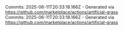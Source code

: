 Commits: 2025-06-11T20:33:18.166Z - Generated via https://github.com/marketplace/actions/artificial-grass
<br>
Commits: 2025-06-11T20:33:18.166Z - Generated via https://github.com/marketplace/actions/artificial-grass
<br>

